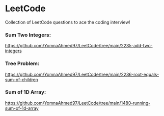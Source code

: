 # LeetCode
Collection of LeetCode questions to ace the coding interview!
### Sum Two Integers:
  https://github.com/YomnaAhmed97/LeetCode/tree/main/2235-add-two-integers
### Tree Problem:
  https://github.com/YomnaAhmed97/LeetCode/tree/main/2236-root-equals-sum-of-children
### Sum of 1D Array:
  https://github.com/YomnaAhmed97/LeetCode/tree/main/1480-running-sum-of-1d-array
